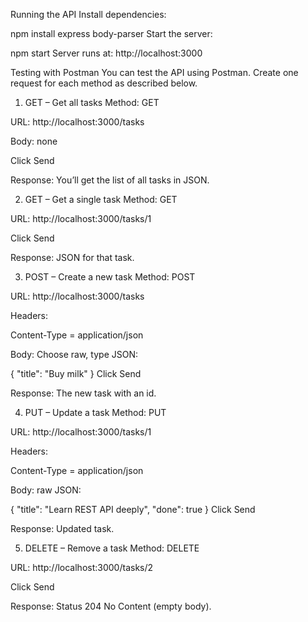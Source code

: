Running the API
Install dependencies:

npm install express body-parser
Start the server:

npm start
Server runs at: http://localhost:3000

Testing with Postman
You can test the API using Postman. Create one request for each method as described below.

1. GET – Get all tasks
   Method: GET

URL: http://localhost:3000/tasks

Body: none

Click Send

Response: You’ll get the list of all tasks in JSON.

2. GET – Get a single task
   Method: GET

URL: http://localhost:3000/tasks/1

Click Send

Response: JSON for that task.

3. POST – Create a new task
   Method: POST

URL: http://localhost:3000/tasks

Headers:

Content-Type = application/json

Body: Choose raw, type JSON:

{
"title": "Buy milk"
}
Click Send

Response: The new task with an id.

4. PUT – Update a task
   Method: PUT

URL: http://localhost:3000/tasks/1

Headers:

Content-Type = application/json

Body: raw JSON:

{
"title": "Learn REST API deeply",
"done": true
}
Click Send

Response: Updated task.

5. DELETE – Remove a task
   Method: DELETE

URL: http://localhost:3000/tasks/2

Click Send

Response: Status 204 No Content (empty body).
